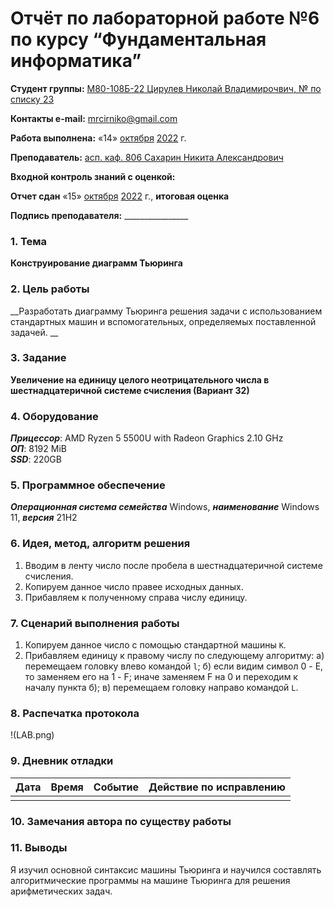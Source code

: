 # Отчёт по лабораторной работе №6 по курсу “Фундаментальная информатика”

<b>Студент группы:</b> <ins>М80-108Б-22 Цирулев Николай Владимирочвич, № по списку 23</ins> 

<b>Контакты e-mail:</b> <ins>mrcirniko@gmail.com</ins>

<b>Работа выполнена:</b> «14» <ins>октября</ins> <ins>2022</ins> г.

<b>Преподаватель:</b> <ins>асп. каф. 806 Сахарин Никита Александрович</ins>

<b>Входной контроль знаний с оценкой:</b> <ins> </ins>

<b>Отчет сдан</b> «15» <ins>октября</ins> <ins>2022</ins> г., <b>итоговая оценка</b> <ins> </ins>

<b>Подпись преподавателя:</b> ________________

### 1. Тема
__Конструирование диаграмм Тьюринга__

### 2. Цель работы
__Разработать диаграмму Тьюринга решения задачи с использованием стандартных машин и вспомогательных, определяемых поставленной задачей. __

### 3. Задание
__Увеличение на единицу целого неотрицательного числа в шестнадцатеричной системе счисления (Вариант 32)__

### 4. Оборудование
___Прицессор___: AMD Ryzen 5 5500U with Radeon Graphics 2.10 GHz \
___ОП___: 8192 MiB \
___SSD___: 220GB

### 5. Программное обеспечение
___Операционная система семейства___ Windows, ___наименование___ Windows 11, ___версия___  21H2

### 6. Идея, метод, алгоритм решения
1. Вводим в ленту число после пробела в шестнадцатеричной системе счисления.
2. Копируем данное число правее исходных данных.
3. Прибавляем к полученному справа числу единицу.

### 7. Сценарий выполнения работы
1. Копируем данное число с помощью стандартной машины ```K```.
2. Прибавляем единицу к правому числу по следующему алгоритму:
  а) перемещаем головку влево командой ```l```;
  б) если видим символ 0 - E, то заменяем его на 1 - F; иначе заменяем F на 0 и переходим к началу пункта б);
  в) перемещаем головку направо командой ```L```.

### 8. Распечатка протокола
!(LAB.png)
### 9. Дневник отладки

|  Дата    | Время | Событие  | Действие по исправлению |
|:------------- |:---------------:|:---------------:| -------------:|
|  |  |  |  |

### 10. Замечания автора по существу работы

### 11. Выводы
Я изучил основной синтаксис машины Тьюринга и научился составлять алгоритмические программы на машине Тьюринга для решения арифметических задач.

